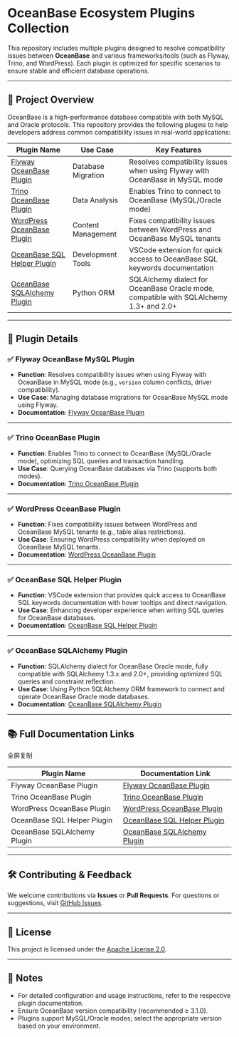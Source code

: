 # OceanBase Ecosystem Plugins Collection

This repository includes multiple plugins designed to resolve compatibility issues between **OceanBase** and various frameworks/tools (such as Flyway, Trino, and WordPress). Each plugin is optimized for specific scenarios to ensure stable and efficient database operations.

------

## 🧩 Project Overview

OceanBase is a high-performance database compatible with both MySQL and Oracle protocols. This repository provides the following plugins to help developers address common compatibility issues in real-world applications:

| Plugin Name                                                  | Use Case           | Key Features                                                 |
| ------------------------------------------------------------ | ------------------ | ------------------------------------------------------------ |
| [Flyway OceanBase Plugin](./flyway-oceanbase-plugin/README.md) | Database Migration | Resolves compatibility issues when using Flyway with OceanBase in MySQL mode |
| [Trino OceanBase Plugin](./trino-oceanbase-plugin/README.md) | Data Analysis      | Enables Trino to connect to OceanBase (MySQL/Oracle mode)    |
| [WordPress OceanBase Plugin](./wordpress-oceanbase-plugin/README.md) | Content Management | Fixes compatibility issues between WordPress and OceanBase MySQL tenants |
| [OceanBase SQL Helper Plugin](./oceanbase-sql-helper-plugin/README.md) | Development Tools  | VSCode extension for quick access to OceanBase SQL keywords documentation |
| [OceanBase SQLAlchemy Plugin](./oceanbase-sqlalchemy-plugin/README.md) | Python ORM         | SQLAlchemy dialect for OceanBase Oracle mode, compatible with SQLAlchemy 1.3+ and 2.0+ |

------

## 📁 Plugin Details

### ✅ Flyway OceanBase MySQL Plugin

- **Function**: Resolves compatibility issues when using Flyway with OceanBase in MySQL mode (e.g., `version` column conflicts, driver compatibility).
- **Use Case**: Managing database migrations for OceanBase MySQL mode using Flyway.
- **Documentation**: [Flyway OceanBase Plugin](./flyway-oceanbase-plugin/README.md)

------

### ✅ Trino OceanBase Plugin

- **Function**: Enables Trino to connect to OceanBase (MySQL/Oracle mode), optimizing SQL queries and transaction handling.
- **Use Case**: Querying OceanBase databases via Trino (supports both modes).
- **Documentation**: [Trino OceanBase Plugin](./trino-oceanbase-plugin/README.md)

------

### ✅ WordPress OceanBase Plugin

- **Function**: Fixes compatibility issues between WordPress and OceanBase MySQL tenants (e.g., table alias restrictions).
- **Use Case**: Ensuring WordPress compatibility when deployed on OceanBase MySQL tenants.
- **Documentation**: [WordPress OceanBase Plugin](./wordpress-oceanbase-plugin/README.md)

------

### ✅ OceanBase SQL Helper Plugin

- **Function**: VSCode extension that provides quick access to OceanBase SQL keywords documentation with hover tooltips and direct navigation.
- **Use Case**: Enhancing developer experience when writing SQL queries for OceanBase databases.
- **Documentation**: [OceanBase SQL Helper Plugin](./oceanbase-sql-helper-plugin/README.md)

------

### ✅ OceanBase SQLAlchemy Plugin

- **Function**: SQLAlchemy dialect for OceanBase Oracle mode, fully compatible with SQLAlchemy 1.3.x and 2.0+, providing optimized SQL queries and constraint reflection.
- **Use Case**: Using Python SQLAlchemy ORM framework to connect and operate OceanBase Oracle mode databases.
- **Documentation**: [OceanBase SQLAlchemy Plugin](./oceanbase-sqlalchemy-plugin/README.md)

------

## 📚 Full Documentation Links

全屏复制

| Plugin Name                | Documentation Link                                           |
| -------------------------- | ------------------------------------------------------------ |
| Flyway OceanBase Plugin    | [Flyway OceanBase Plugin](./flyway-oceanbase-plugin/README.md) |
| Trino OceanBase Plugin     | [Trino OceanBase Plugin](./trino-oceanbase-plugin/README.md) |
| WordPress OceanBase Plugin | [WordPress OceanBase Plugin](./wordpress-oceanbase-plugin/README.md) |
| OceanBase SQL Helper Plugin | [OceanBase SQL Helper Plugin](./oceanbase-sql-helper-plugin/README.md) |
| OceanBase SQLAlchemy Plugin | [OceanBase SQLAlchemy Plugin](./oceanbase-sqlalchemy-plugin/README.md) |

------

## 🛠️ Contributing & Feedback

We welcome contributions via **Issues** or **Pull Requests**.
For questions or suggestions, visit [GitHub Issues](https://github.com/oceanbase/ecology-plugins/issues).

------

## 📄 License

This project is licensed under the [Apache License 2.0](./LICENSE).

------

## 📌 Notes

- For detailed configuration and usage instructions, refer to the respective plugin documentation.
- Ensure OceanBase version compatibility (recommended ≥ 3.1.0).
- Plugins support MySQL/Oracle modes; select the appropriate version based on your environment.